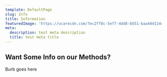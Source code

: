 ```yaml
---
template: DefaultPage
slug: Info
title: Information
featuredImage: 'https://ucarecdn.com/7ec2ff8c-5ef7-4dd8-b551-baa44d114cc3/'
meta:
  description: test meta description
  title: test meta title
---
```

## Want Some Info on our Methods?



Burb goes here
